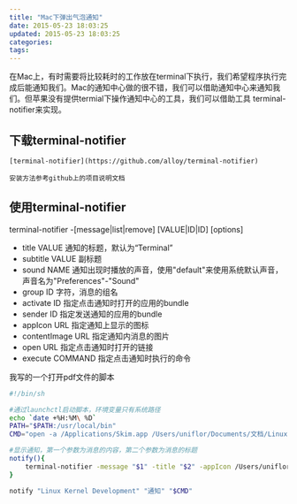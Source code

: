 ```yaml
---
title: "Mac下弹出气泡通知"
date: 2015-05-23 18:03:25
updated: 2015-05-23 18:03:25
categories:
tags:
---
```


在Mac上，有时需要将比较耗时的工作放在terminal下执行，我们希望程序执行完成后能通知我们。Mac的通知中心做的很不错，我们可以借助通知中心来通知我们。但苹果没有提供termial下操作通知中心的工具，我们可以借助工具 terminal-notifier来实现。


## 下载terminal-notifier

    [terminal-notifier](https://github.com/alloy/terminal-notifier)

    安装方法参考github上的项目说明文档

## 使用terminal-notifier

terminal-notifier -[message|list|remove] [VALUE|ID|ID] [options]

- title VALUE       通知的标题，默认为“Terminal”
- subtitle VALUE    副标题
- sound NAME        通知出现时播放的声音，使用"default"来使用系统默认声音，声音名为"Preferences"-"Sound"
- group ID         字符，消息的组名
- activate ID       指定点击通知时打开的应用的bundle
- sender ID         指定发送通知的应用的bundle
- appIcon URL       指定通知上显示的图标
- contentImage URL  指定通知内消息的图片
- open URL          指定点击通知时打开的链接
- execute COMMAND   指定点击通知时执行的命令

我写的一个打开pdf文件的脚本

``` bash
#!/bin/sh

#通过launchctl启动脚本，环境变量只有系统路径
echo `date +%H:%M\ %D`
PATH="$PATH:/usr/local/bin"
CMD="open -a /Applications/Skim.app /Users/uniflor/Documents/文档/Linux\ Kernel\ Development.pdf"

#显示通知，第一个参数为消息的内容，第二个参数为消息的标题
notify(){
    terminal-notifier -message "$1" -title "$2" -appIcon /Users/uniflor/Bin/notification.png -execute "$3"
}

notify "Linux Kernel Development" "通知" "$CMD"
```

